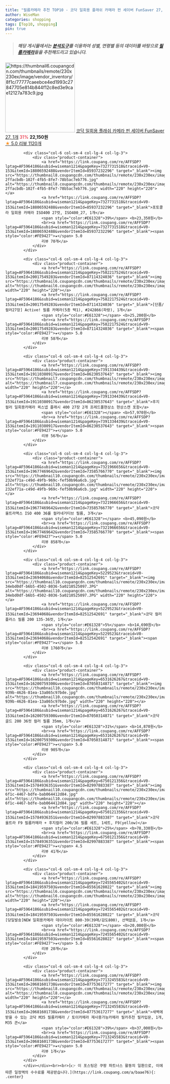 ```yaml
---
title: "필름카메라 추천 TOP10 - 코닥 일회용 플래쉬 카메라 펀 세이버 FunSaver 27, 1개"
author: WiseMan
categories: shopping
tags: [Top10, shopping]
pin: true
---
```


> ##### 해당 게시물에서는 [**분석도구**](https://itemscout.io/)를 이용하여 **성별**, **연령별** 등의 데이터를 바탕으로 [**필름카메라**](https://link.coupang.com/a/baae76)들을 추천해드리고 있습니다.
<div class="container"><div class="row">
            <div class="col-6 col-sm-4 col-lg-4 col-lg-3">
                <div class="product-container">
                    <a href="https://link.coupang.com/re/AFFSDP?lptag=AF5964186&subid=wiseman1214&pageKey=1524137972&traceid=V0-153&itemId=2615169514&vendorItemId=72768186826" target="_blank"><img src="https://thumbnail6.coupangcdn.com/thumbnails/remote/230x230ex/image/vendor_inventory/8f1c/77777caeebce4ed1993c27847705e814b844f12c8ed3e9cae12127a783c9.jpg" alt="https://thumbnail6.coupangcdn.com/thumbnails/remote/230x230ex/image/vendor_inventory/8f1c/77777caeebce4ed1993c27847705e814b844f12c8ed3e9cae12127a783c9.jpg" width="220" height="220"></a>
                    <a href="https://link.coupang.com/re/AFFSDP?lptag=AF5964186&subid=wiseman1214&pageKey=1524137972&traceid=V0-153&itemId=2615169514&vendorItemId=72768186826" target="_blank">코닥 일회용 플래쉬 카메라 펀 세이버 FunSaver 27, 1개</a>
                    <span style="color:#E61328">31%</span> <b>22,150원</b>
                    <br><a href="https://link.coupang.com/re/AFFSDP?lptag=AF5964186&subid=wiseman1214&pageKey=1524137972&traceid=V0-153&itemId=2615169514&vendorItemId=72768186826" target="_blank"><span style="color:#FE9427">★</span> 5.0
                    리뷰 1120개</a>
                </div>
            </div>
            
            <div class="col-6 col-sm-4 col-lg-4 col-lg-3">
                <div class="product-container">
                    <a href="https://link.coupang.com/re/AFFSDP?lptag=AF5964186&subid=wiseman1214&pageKey=7327731518&traceid=V0-153&itemId=18806592488&vendorItemId=85937232296" target="_blank"><img src="https://thumbnail8.coupangcdn.com/thumbnails/remote/230x230ex/image/retail/images/53103831988859-2ffacbdb-102f-4fb5-8fe7-78b5ac7eb776.jpg" alt="https://thumbnail8.coupangcdn.com/thumbnails/remote/230x230ex/image/retail/images/53103831988859-2ffacbdb-102f-4fb5-8fe7-78b5ac7eb776.jpg" width="220" height="220"></a>
                    <a href="https://link.coupang.com/re/AFFSDP?lptag=AF5964186&subid=wiseman1214&pageKey=7327731518&traceid=V0-153&itemId=18806592488&vendorItemId=85937232296" target="_blank">포토콜라 일회용 카메라 ISO400 27컷, ISO400_27, 1개</a>
                    <span style="color:#E61328">39%</span> <b>23,350원</b>
                    <br><a href="https://link.coupang.com/re/AFFSDP?lptag=AF5964186&subid=wiseman1214&pageKey=7327731518&traceid=V0-153&itemId=18806592488&vendorItemId=85937232296" target="_blank"><span style="color:#FE9427">★</span> 5.0
                    리뷰 70개</a>
                </div>
            </div>
            
            <div class="col-6 col-sm-4 col-lg-4 col-lg-3">
                <div class="product-container">
                    <a href="https://link.coupang.com/re/AFFSDP?lptag=AF5964186&subid=wiseman1214&pageKey=7582217524&traceid=V0-153&itemId=20017549283&vendorItemId=87114324036" target="_blank"><img src="https://thumbnail6.coupangcdn.com/thumbnails/remote/230x230ex/image/vendor_inventory/9c71/2dfeac73d6e0246b20a50dcabbc097344d23ab8b6326f23e54ade5063b29.png" alt="https://thumbnail6.coupangcdn.com/thumbnails/remote/230x230ex/image/vendor_inventory/9c71/2dfeac73d6e0246b20a50dcabbc097344d23ab8b6326f23e54ade5063b29.png" width="220" height="220"></a>
                    <a href="https://link.coupang.com/re/AFFSDP?lptag=AF5964186&subid=wiseman1214&pageKey=7582217524&traceid=V0-153&itemId=20017549283&vendorItemId=87114324036" target="_blank">[단품/컬러27장] Active! 필름 카메라(5종 택1), #242866(파랑), 1개</a>
                    <span style="color:#E61328"></span> <b>25,200원</b>
                    <br><a href="https://link.coupang.com/re/AFFSDP?lptag=AF5964186&subid=wiseman1214&pageKey=7582217524&traceid=V0-153&itemId=20017549283&vendorItemId=87114324036" target="_blank"><span style="color:#FE9427">★</span> 5.0
                    리뷰 58개</a>
                </div>
            </div>
            
            <div class="col-6 col-sm-4 col-lg-4 col-lg-3">
                <div class="product-container">
                    <a href="https://link.coupang.com/re/AFFSDP?lptag=AF5964186&subid=wiseman1214&pageKey=7391334439&traceid=V0-153&itemId=19110380917&vendorItemId=86230537643" target="_blank"><img src="https://thumbnail7.coupangcdn.com/thumbnails/remote/230x230ex/image/vendor_inventory/a5ef/642d33e45d5260012509a1bfcdb4a4f206c696cb621f6e8a88a4e978658c.png" alt="https://thumbnail7.coupangcdn.com/thumbnails/remote/230x230ex/image/vendor_inventory/a5ef/642d33e45d5260012509a1bfcdb4a4f206c696cb621f6e8a88a4e978658c.png" width="220" height="220"></a>
                    <a href="https://link.coupang.com/re/AFFSDP?lptag=AF5964186&subid=wiseman1214&pageKey=7391334439&traceid=V0-153&itemId=19110380917&vendorItemId=86230537643" target="_blank">후지 컬러 일회용카메라 퀵스냅 플래시 400 27장 2개 프레드폴현상소 현상스캔 포함</a>
                    <span style="color:#E61328"></span> <b>57,970원</b>
                    <br><a href="https://link.coupang.com/re/AFFSDP?lptag=AF5964186&subid=wiseman1214&pageKey=7391334439&traceid=V0-153&itemId=19110380917&vendorItemId=86230537643" target="_blank"><span style="color:#FE9427">★</span> 5.0
                    리뷰 56개</a>
                </div>
            </div>
            
            <div class="col-6 col-sm-4 col-lg-4 col-lg-3">
                <div class="product-container">
                    <a href="https://link.coupang.com/re/AFFSDP?lptag=AF5964186&subid=wiseman1214&pageKey=7321966656&traceid=V0-153&itemId=19677469642&vendorItemId=73585766770" target="_blank"><img src="https://thumbnail10.coupangcdn.com/thumbnails/remote/230x230ex/image/retail/images/6663825045144930-232ef71a-c49d-49fb-969c-fef50b96a6cb.jpg" alt="https://thumbnail10.coupangcdn.com/thumbnails/remote/230x230ex/image/retail/images/6663825045144930-232ef71a-c49d-49fb-969c-fef50b96a6cb.jpg" width="220" height="220"></a>
                    <a href="https://link.coupang.com/re/AFFSDP?lptag=AF5964186&subid=wiseman1214&pageKey=7321966656&traceid=V0-153&itemId=19677469642&vendorItemId=73585766770" target="_blank">코닥 울트라맥스 ISO 400 36롤 컬러네거티브 필름, 3개</a>
                    <span style="color:#E61328"></span> <b>45,090원</b>
                    <br><a href="https://link.coupang.com/re/AFFSDP?lptag=AF5964186&subid=wiseman1214&pageKey=7321966656&traceid=V0-153&itemId=19677469642&vendorItemId=73585766770" target="_blank"><span style="color:#FE9427">★</span> 5.0
                    리뷰 858개</a>
                </div>
            </div>
            
            <div class="col-6 col-sm-4 col-lg-4 col-lg-3">
                <div class="product-container">
                    <a href="https://link.coupang.com/re/AFFSDP?lptag=AF5964186&subid=wiseman1214&pageKey=5229523&traceid=V0-153&itemId=23694068&vendorItemId=82512542691" target="_blank"><img src="https://thumbnail10.coupangcdn.com/thumbnails/remote/230x230ex/image/retail/images/1243090076719836-34ebd0df-b6b5-4502-8036-5a0210525097.JPG" alt="https://thumbnail10.coupangcdn.com/thumbnails/remote/230x230ex/image/retail/images/1243090076719836-34ebd0df-b6b5-4502-8036-5a0210525097.JPG" width="220" height="220"></a>
                    <a href="https://link.coupang.com/re/AFFSDP?lptag=AF5964186&subid=wiseman1214&pageKey=5229523&traceid=V0-153&itemId=23694068&vendorItemId=82512542691" target="_blank">코닥 컬러 플러스 필름 200 135-36컷, 1개</a>
                    <span style="color:#E61328">5%</span> <b>14,690원</b>
                    <br><a href="https://link.coupang.com/re/AFFSDP?lptag=AF5964186&subid=wiseman1214&pageKey=5229523&traceid=V0-153&itemId=23694068&vendorItemId=82512542691" target="_blank"><span style="color:#FE9427">★</span> 5.0
                    리뷰 1760개</a>
                </div>
            </div>
            
            <div class="col-6 col-sm-4 col-lg-4 col-lg-3">
                <div class="product-container">
                    <a href="https://link.coupang.com/re/AFFSDP?lptag=AF5964186&subid=wiseman1214&pageKey=6531626267&traceid=V0-153&itemId=16200759300&vendorItemId=87050314871" target="_blank"><img src="https://thumbnail10.coupangcdn.com/thumbnails/remote/230x230ex/image/retail/images/2023/09/01/12/2/9f0cea21-939b-4626-81ea-13a865c97bde.jpg" alt="https://thumbnail10.coupangcdn.com/thumbnails/remote/230x230ex/image/retail/images/2023/09/01/12/2/9f0cea21-939b-4626-81ea-13a865c97bde.jpg" width="220" height="220"></a>
                    <a href="https://link.coupang.com/re/AFFSDP?lptag=AF5964186&subid=wiseman1214&pageKey=6531626267&traceid=V0-153&itemId=16200759300&vendorItemId=87050314871" target="_blank">코닥 골드 200 36컷 컬러 필름 35mm, 1개</a>
                    <span style="color:#E61328">31%</span> <b>14,870원</b>
                    <br><a href="https://link.coupang.com/re/AFFSDP?lptag=AF5964186&subid=wiseman1214&pageKey=6531626267&traceid=V0-153&itemId=16200759300&vendorItemId=87050314871" target="_blank"><span style="color:#FE9427">★</span> 5.0
                    리뷰 905개</a>
                </div>
            </div>
            
            <div class="col-6 col-sm-4 col-lg-4 col-lg-3">
                <div class="product-container">
                    <a href="https://link.coupang.com/re/AFFSDP?lptag=AF5964186&subid=wiseman1214&pageKey=6750121356&traceid=V0-153&itemId=15784936351&vendorItemId=82997883387" target="_blank"><img src="https://thumbnail10.coupangcdn.com/thumbnails/remote/230x230ex/image/retail/images/2022/09/01/18/7/1d8bd1e1-6f1c-4467-bdfe-bab064412d84.jpg" alt="https://thumbnail10.coupangcdn.com/thumbnails/remote/230x230ex/image/retail/images/2022/09/01/18/7/1d8bd1e1-6f1c-4467-bdfe-bab064412d84.jpg" width="220" height="220"></a>
                    <a href="https://link.coupang.com/re/AFFSDP?lptag=AF5964186&subid=wiseman1214&pageKey=6750121356&traceid=V0-153&itemId=15784936351&vendorItemId=82997883387" target="_blank">코닥 울트라 F9 필름카메라 + 후지컬러 200/36 필름 세트, 1세트, F9(yellow)</a>
                    <span style="color:#E61328">25%</span> <b>78,330원</b>
                    <br><a href="https://link.coupang.com/re/AFFSDP?lptag=AF5964186&subid=wiseman1214&pageKey=6750121356&traceid=V0-153&itemId=15784936351&vendorItemId=82997883387" target="_blank"><span style="color:#FE9427">★</span> 4.5
                    리뷰 41개</a>
                </div>
            </div>
            
            <div class="col-6 col-sm-4 col-lg-4 col-lg-3">
                <div class="product-container">
                    <a href="https://link.coupang.com/re/AFFSDP?lptag=AF5964186&subid=wiseman1214&pageKey=7245565402&traceid=V0-153&itemId=18419597503&vendorItemId=85561628022" target="_blank"><img src="https://thumbnail6.coupangcdn.com/thumbnails/remote/230x230ex/image/vendor_inventory/e821/1bef4db5eb0bf26c83f6718b6ab383d8dc31fecfbd6f8785b81403661506.jpg" alt="https://thumbnail6.coupangcdn.com/thumbnails/remote/230x230ex/image/vendor_inventory/e821/1bef4db5eb0bf26c83f6718b6ab383d8dc31fecfbd6f8785b81403661506.jpg" width="220" height="220"></a>
                    <a href="https://link.coupang.com/re/AFFSDP?lptag=AF5964186&subid=wiseman1214&pageKey=7245565402&traceid=V0-153&itemId=18419597503&vendorItemId=85561628022" target="_blank">코닥 [당일발송]NEW 일회용카메라 데이라이트 800-39(39매/감도800), 선택없음, 1개</a>
                    <span style="color:#E61328"></span> <b>20,000원</b>
                    <br><a href="https://link.coupang.com/re/AFFSDP?lptag=AF5964186&subid=wiseman1214&pageKey=7245565402&traceid=V0-153&itemId=18419597503&vendorItemId=85561628022" target="_blank"><span style="color:#FE9427">★</span> 5.0
                    리뷰 20개</a>
                </div>
            </div>
            
            <div class="col-6 col-sm-4 col-lg-4 col-lg-3">
                <div class="product-container">
                    <a href="https://link.coupang.com/re/AFFSDP?lptag=AF5964186&subid=wiseman1214&pageKey=7713245583&traceid=V0-153&itemId=20681601738&vendorItemId=87753617277" target="_blank"><img src="https://thumbnail8.coupangcdn.com/thumbnails/remote/230x230ex/image/vendor_inventory/7c55/10210ac40753c840dbe13f398b60dd14a4913ba0cc45d3717f21a1d78477.png" alt="https://thumbnail8.coupangcdn.com/thumbnails/remote/230x230ex/image/vendor_inventory/7c55/10210ac40753c840dbe13f398b60dd14a4913ba0cc45d3717f21a1d78477.png" width="220" height="220"></a>
                    <a href="https://link.coupang.com/re/AFFSDP?lptag=AF5964186&subid=wiseman1214&pageKey=7713245583&traceid=V0-153&itemId=20681601738&vendorItemId=87753617277" target="_blank">새벽에 받을 수 있는 코닥 M35 필름카메라 / 토이카메라 재사용가능카메라 필카추천 필카입문, 1개, M35 콘</a>
                    <span style="color:#E61328">39%</span> <b>37,000원</b>
                    <br><a href="https://link.coupang.com/re/AFFSDP?lptag=AF5964186&subid=wiseman1214&pageKey=7713245583&traceid=V0-153&itemId=20681601738&vendorItemId=87753617277" target="_blank"><span style="color:#FE9427">★</span> 5.0
                    리뷰 1개</a>
                </div>
            </div>
            </div></div><br><br>[👉 이 포스팅은 쿠팡 파트너스 활동의 일환으로, 이에 따른 일정액의 수수료를 제공받습니다.](https://link.coupang.com/a/baae76){: .center}